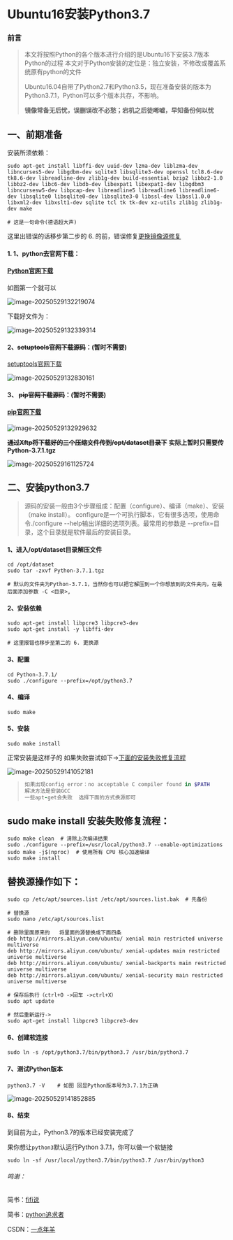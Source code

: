 # Ubuntu16安装Python3.7

### 前言

> 本文将按照Python的各个版本进行介绍的是Ubuntu16下安装3.7版本Python的过程
> 本文对于Python安装的定位是：独立安装，不修改或覆盖系统原有python的文件
>
> Ubuntu16.04自带了Python2.7和Python3.5，现在准备安装的版本为Python3.7.1，Python可以多个版本共存，不影响。
>
> 
>
> **镜像常备无后忧，误删误改不必愁；宕机之后徒唏嘘，早知备份何以忧**

## 一、前期准备

安装所须依赖：

```shell
sudo apt-get install libffi-dev uuid-dev lzma-dev liblzma-dev libncurses5-dev libgdbm-dev sqlite3 libsqlite3-dev openssl tcl8.6-dev tk8.6-dev libreadline-dev zlib1g-dev build-essential bzip2 libbz2-1.0 libbz2-dev libc6-dev libdb-dev libexpat1 libexpat1-dev libgdbm3 libncursesw5-dev libpcap-dev libreadline5 libreadline6 libreadline6-dev libsqlite0 libsqlite0-dev libsqlite3-0 libssl-dev libssl1.0.0 libxml2-dev libxslt1-dev sqlite tcl tk tk-dev xz-utils zlib1g zlib1g-dev make  

# 这是一句命令(德语超大声)
```
这里出错误的话移步第二步的 6. 的前，错误修复[更换镜像源修复](https://github.com/AGMXiaoTian/Ubantu-Python37?tab=readme-ov-file#%E6%9B%BF%E6%8D%A2%E6%BA%90%E6%93%8D%E4%BD%9C%E5%A6%82%E4%B8%8B)
#### 1. 1、python去官网下载：

#### [Python官网下载](https://www.python.org/downloads/release/python-371/)

如图第一个就可以

![image-20250529132219074](https://gitee.com/NeighborAngel/ubantu-python/raw/master/img/image-20250529132219074.png)

下载好文件为：

![image-20250529132339314](https://gitee.com/NeighborAngel/ubantu-python/raw/master/img/image-20250529132339314.png)

#### 2、~~setuptools官网下载源码~~：(暂时不需要)

[setuptools官网下载](https://pypi.org/project/setuptools/#files)

![image-20250529132830161](https://gitee.com/NeighborAngel/ubantu-python/raw/master/img/image-20250529132830161.png)

#### 3、 ~~pip官网下载源码~~：(暂时不需要)

#### [pip官网下载](https://pypi.org/project/pip/#files)

![image-20250529132929632](https://gitee.com/NeighborAngel/ubantu-python/raw/master/img/image-20250529132929632.png)

**~~通过Xftp将下载好的三个压缩文件传到/opt/dataset目录下~~**     **实际上暂时只需要传Python-3.7.1.tgz**

![image-20250529161125724](https://gitee.com/NeighborAngel/ubantu-python/raw/master/img/image-20250529161125724.png)

## 二、安装python3.7

>
> 源码的安装一般由3个步骤组成：配置（configure）、编译（make）、安装（make install）。
>  configure是一个可执行脚本，它有很多选项，使用命令./configure --help输出详细的选项列表。最常用的参数是 --prefix=目录，这个目录就是软件最后的安装目录。

#### 1、进入/opt/dataset目录解压文件

```shell
cd /opt/dataset
sudo tar -zxvf Python-3.7.1.tgz

# 默认的文件夹为Python-3.7.1，当然你也可以把它解压到一个你想放到的文件夹内，在最后面添加参数 -C <目录>,
```

#### 2、安装依赖

```shell
sudo apt-get install libpcre3 libpcre3-dev
sudo apt-get install -y libffi-dev

# 这里报错也移步至第二的 6. 更换源
```

#### 3、配置

```shell
cd Python-3.7.1/
sudo ./configure --prefix=/opt/python3.7
```

#### 4、编译

```shell
sudo make
```

#### 5、安装

```shell
sudo make install
```

正常安装是这样子的   如果失败尝试如下->[下面的安装失败修复流程]()

![image-20250529141052181](https://gitee.com/NeighborAngel/ubantu-python/raw/master/img/image-20250529141052181.png)

> ```ruby
> 如果出现config error：no acceptable C compiler found in $PATH
> 解决方法是安装GCC
> 一些apt-get会失败  选择下面的方式换源即可
> ```


## sudo make install 安装失败修复流程：
```shell
sudo make clean  # 清除上次编译结果
sudo ./configure --prefix=/usr/local/python3.7 --enable-optimizations
sudo make -j$(nproc)  # 使用所有 CPU 核心加速编译
sudo make install
```

## 替换源操作如下：
```shell
sudo cp /etc/apt/sources.list /etc/apt/sources.list.bak  # 先备份

# 替换源
sudo nano /etc/apt/sources.list

# 删除里面原来的   将里面的源替换成下面四条
deb http://mirrors.aliyun.com/ubuntu/ xenial main restricted universe multiverse
deb http://mirrors.aliyun.com/ubuntu/ xenial-updates main restricted universe multiverse
deb http://mirrors.aliyun.com/ubuntu/ xenial-backports main restricted universe multiverse
deb http://mirrors.aliyun.com/ubuntu/ xenial-security main restricted universe multiverse

# 保存后执行（ctrl+O ->回车 ->ctrl+X）
sudo apt update

# 然后重新运行->
sudo apt-get install libpcre3 libpcre3-dev

```

#### 6、创建软连接

```shell
sudo ln -s /opt/python3.7/bin/python3.7 /usr/bin/python3.7
```

#### 7、测试Python版本

```shell
python3.7 -V    # 如图 回显Python版本号为3.7.1为正确
```

![image-20250529141852885](https://gitee.com/NeighborAngel/ubantu-python/raw/master/img/image-20250529141852885.png)

#### 8、结束

到目前为止，Python3.7的版本已经安装完成了  

果你想让`python3`默认运行Python 3.7.1，你可以做一个软链接

```shell
sudo ln -sf /usr/local/python3.7/bin/python3.7 /usr/bin/python3
```



###### *鸣谢：*

简书：[fifi说](https://www.jianshu.com/p/6943bed3fd92)

简书：[python追求者](https://www.jianshu.com/p/2a22c0843af3)

CSDN：[一点年羊](https://blog.csdn.net/qq_35743870/article/details/125903040)
